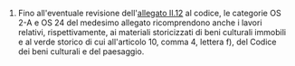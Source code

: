 1. Fino all'eventuale revisione dell'[allegato II.12](/index.html?section=attachment-2-12&version=2) al codice, le categorie OS 2-A e OS 24 del medesimo allegato ricomprendono anche i lavori relativi, rispettivamente, ai materiali storicizzati di beni culturali immobili e al verde storico di cui all'articolo 10, comma 4, lettera f), del Codice dei beni culturali e del paesaggio.